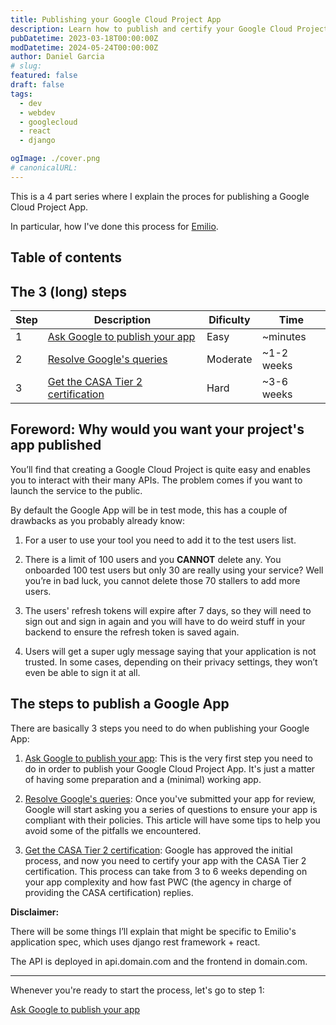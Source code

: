```yaml
---
title: Publishing your Google Cloud Project App
description: Learn how to publish and certify your Google Cloud Project App.
pubDatetime: 2023-03-18T00:00:00Z
modDatetime: 2024-05-24T00:00:00Z
author: Daniel Garcia
# slug:
featured: false
draft: false
tags:
  - dev
  - webdev
  - googlecloud
  - react
  - django

ogImage: ./cover.png
# canonicalURL:
---
```


This is a 4 part series where I explain the proces for publishing a Google Cloud Project App.

In particular, how I've done this process for [Emilio](https://getemil.io).

## Table of contents

## The 3 (long) steps

| Step | Description                                                                                                               | Dificulty | Time       |
| ---- | ------------------------------------------------------------------------------------------------------------------------- | --------- | ---------- |
| 1    | [Ask Google to publish your app](/blog/publishing-your-google-cloud-project-app-ask-for-your-google-app-to-be-published/) | Easy      | ~minutes   |
| 2    | [Resolve Google's queries](/blog/publishing-your-google-cloud-project-app-resolve-google-queries/)                        | Moderate  | ~1-2 weeks |
| 3    | [Get the CASA Tier 2 certification](/blog/publishing-your-google-cloud-project-app-get-the-casa-tier-2-certification/)    | Hard      | ~3-6 weeks |

## **Foreword**: Why would you want your project's app published

You’ll find that creating a Google Cloud Project is quite easy and enables you to interact with their many APIs. The problem comes if you want to launch the service to the public.

By default the Google App will be in test mode, this has a couple of drawbacks as you probably already know:

1. For a user to use your tool you need to add it to the test users list.

2. There is a limit of 100 users and you **CANNOT** delete any. You onboarded 100 test users but only 30 are really using your service? Well you’re in bad luck, you cannot delete those 70 stallers to add more users.

3. The users' refresh tokens will expire after 7 days, so they will need to sign out and sign in again and you will have to do weird stuff in your backend to ensure the refresh token is saved again.

4. Users will get a super ugly message saying that your application is not trusted. In some cases, depending on their privacy settings, they won’t even be able to sign it at all.

## The steps to publish a Google App

There are basically 3 steps you need to do when publishing your Google App:

1. [Ask Google to publish your app](/blog/publishing-your-google-cloud-project-app-ask-for-your-google-app-to-be-published/): This is the very first step you need to do in order to publish your Google Cloud Project App. It's just a matter of having some preparation and a (minimal) working app.

2. [Resolve Google's queries](/blog/publishing-your-google-cloud-project-app-resolve-google-queries/): Once you've submitted your app for review, Google will start asking you a series of questions to ensure your app is compliant with their policies. This article will have some tips to help you avoid some of the pitfalls we encountered.

3. [Get the CASA Tier 2 certification](/blog/publishing-your-google-cloud-project-app-get-the-casa-tier-2-certification/): Google has approved the initial process, and now you need to certify your app with the CASA Tier 2 certification. This process can take from 3 to 6 weeks depending on your app complexity and how fast PWC (the agency in charge of providing the CASA certification) replies.

**Disclaimer:**

There will be some things I’ll explain that might be specific to Emilio's application spec, which uses django rest framework + react.

The API is deployed in api.domain.com and the frontend in domain.com.

---

Whenever you're ready to start the process, let's go to step 1:

[Ask Google to publish your app](#)
